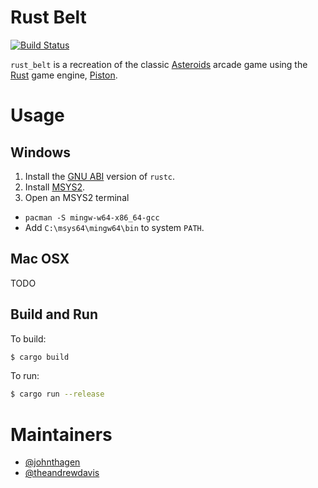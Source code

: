 # Rust Belt
[![Build Status](https://travis-ci.org/johnthagen/rust-belt.svg)](https://travis-ci.org/johnthagen/rust-belt)

`rust_belt` is a recreation of the classic 
[Asteroids](https://en.wikipedia.org/wiki/Asteroids_(video_game)) arcade game using
the [Rust](https://www.rust-lang.org/en-US/) game engine, [Piston](http://www.piston.rs/).

# Usage

## Windows

1. Install the [GNU ABI](https://www.rust-lang.org/en-US/downloads.html#win-foot) version of 
`rustc`.
2. Install [MSYS2](https://msys2.github.io/).
3. Open an MSYS2 terminal
* `pacman -S mingw-w64-x86_64-gcc`
* Add `C:\msys64\mingw64\bin` to system `PATH`.

## Mac OSX

TODO

## Build and Run

To build:

```bash
$ cargo build
```

To run:

```bash
$ cargo run --release
```

# Maintainers
* [@johnthagen](https://github.com/johnthagen)
* [@theandrewdavis](https://github.com/theandrewdavis)